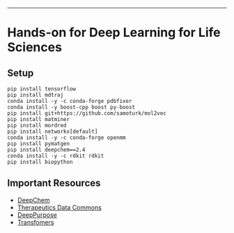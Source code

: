 - - - - 
# Hands-on for Deep Learning for Life Sciences
## Setup 
```
pip install tensorflow
pip install mdtraj
conda install -y -c conda-forge pdbfixer
conda install -y boost-cpp boost py-boost
pip install git+https://github.com/samoturk/mol2vec
pip install matminer
pip install mordred
pip install networkx[default]
conda install -y -c conda-forge openmm
pip install pymatgen
pip install deepchem==2.4
conda install -y -c rdkit rdkit
pip install biopython
```
## Important Resources
* [DeepChem](https://deepchem.io/)
* [Therapeutics Data Commons](https://tdcommons.ai/)
* [DeepPurpose](https://github.com/kexinhuang12345/DeepPurpose)
* [Transfomers](https://www.tensorflow.org/text/tutorials/transformer)